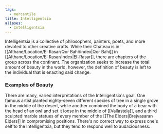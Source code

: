 ```yaml
---
tags:
  - mercantile
title: Intelligentsia
aliases:
  - Intelligentsia
---
```


Intelligentsia is a collective of philosophers, painters, poets, and more devoted to other creative crafts. While their Chateau is in [[Althane/Location/El Rasar/Qor Bahi/index|Qor Bahi]] in [[Althane/Location/El Rasar/index|El-Rasar]], there are chapters of the group across the continent. The organization seeks to increase the total amount of beauty in the world, however, the definition of beauty is left to the individual that is enacting said change.
### Examples of Beauty

There are many, varied interpretations of the Intelligentsia's goal. One famous artist planted eighty-seven different species of tree in a single grove in the middle of the desert, while another combined the body of a bear with the head of an owl and set it loose in the middle of [[Vallastela]], and a third sculpted marble statues of every member of the [[The Elders|Brejvasaran Elders]] in compromising positions. There's no correct way to express one's self to the Intelligentsia, but they tend to respond well to audaciousness.